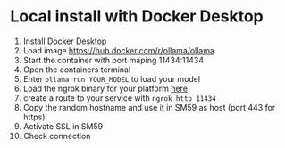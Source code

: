 # Local install with Docker Desktop

1. Install Docker Desktop
2. Load image https://hub.docker.com/r/ollama/ollama
3. Start the container with port maping 11434:11434
4. Open the containers terminal
5. Enter `ollama run YOUR_MODEL` to load your model
6. Load the ngrok binary for your platform [here](https://ngrok.com/download)
7. create a route to your service with `ngrok http 11434`
8. Copy the random hostname and use it in SM59 as host (port 443 for https)
9. Activate SSL in SM59
10. Check connection
